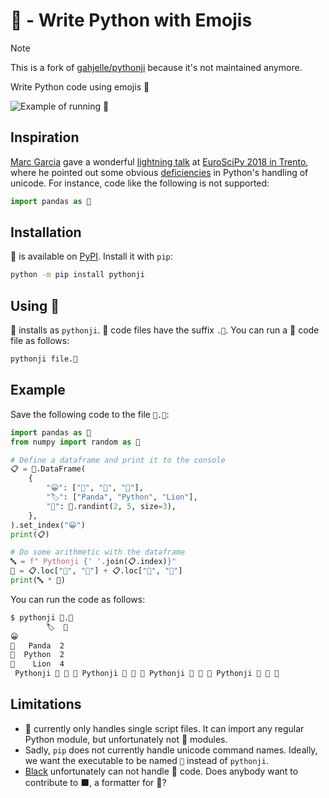 # 🐍 - Write Python with Emojis

> [!NOTE]
> This is a fork of [gahjelle/pythonji](https://github.com/gahjelle/pythonji) because it's not maintained anymore.

Write Python code using emojis 🐍

![Example of running 🐍](pythonji.gif)

## Inspiration

[Marc Garcia](http://datapythonista.github.io/) gave a wonderful [lightning talk](https://www.youtube.com/watch?v=Wtm7Iy-wEUI&t=52m43s) at [EuroSciPy 2018 in Trento](https://www.euroscipy.org/2018/), where he pointed out some obvious [deficiencies](https://github.com/python/cpython/pull/1686) in Python's handling of unicode. For instance, code like the following is not supported:

```python
import pandas as 🐼
```

## Installation

🐍 is available on [PyPI](https://pypi.org/project/pythonji). Install it with `pip`:

```bash
python -m pip install pythonji
```

## Using 🐍

🐍 installs as `pythonji`. 🐍 code files have the suffix `.🐍`. You can run a 🐍 code file as follows:

```bash
pythonji file.🐍
```

## Example

Save the following code to the file `🐼.🐍`:

```python
import pandas as 🐼
from numpy import random as 🔀

# Define a dataframe and print it to the console
📋 = 🐼.DataFrame(
    {
        "😀": ["🐼", "🐍", "🦁"],
        "🏷️": ["Panda", "Python", "Lion"],
        "💯": 🔀.randint(2, 5, size=3),
    },
).set_index("😀")
print(📋)

# Do some arithmetic with the dataframe
🔤 = f" Pythonji {' '.join(📋.index)}"
🔢 = 📋.loc["🐍", "💯"] + 📋.loc["🐼", "💯"]
print(🔤 * 🔢)
```

You can run the code as follows:

```bash
$ pythonji 🐼.🐍 
        🏷  💯
😀           
🐼   Panda  2
🐍  Python  2
🦁    Lion  4
 Pythonji 🐼 🐍 🦁 Pythonji 🐼 🐍 🦁 Pythonji 🐼 🐍 🦁 Pythonji 🐼 🐍 🦁
```

## Limitations

- 🐍 currently only handles single script files. It can import any regular Python module, but unfortunately not 🐍 modules.
- Sadly, `pip` does not currently handle unicode command names. Ideally, we want the executable to be named `🐍` instead of `pythonji`.
- [Black](https://black.readthedocs.io) unfortunately can not handle 🐍 code. Does anybody want to contribute to ⬛, a formatter for 🐍?
